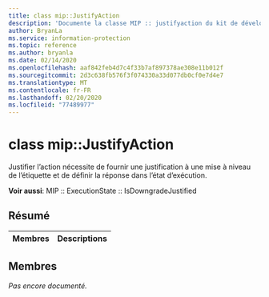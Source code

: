```yaml
---
title: class mip::JustifyAction
description: 'Documente la classe MIP :: justifyaction du kit de développement logiciel (SDK) Microsoft Information Protection (MIP).'
author: BryanLa
ms.service: information-protection
ms.topic: reference
ms.author: bryanla
ms.date: 02/14/2020
ms.openlocfilehash: aaf842feb4d7c4f33b7af897378ae308e11b012f
ms.sourcegitcommit: 2d3c638fb576f3f074330a33d077db0cf0e7d4e7
ms.translationtype: MT
ms.contentlocale: fr-FR
ms.lasthandoff: 02/20/2020
ms.locfileid: "77489977"
---
```

# <a name="class-mipjustifyaction"></a>class mip::JustifyAction 
Justifier l’action nécessite de fournir une justification à une mise à niveau de l’étiquette et de définir la réponse dans l’état d’exécution.
  
**Voir aussi**: MIP :: ExecutionState :: IsDowngradeJustified
  
## <a name="summary"></a>Résumé
 Membres                        | Descriptions                                
--------------------------------|---------------------------------------------
  
## <a name="members"></a>Membres
_Pas encore documenté._
